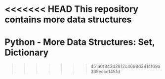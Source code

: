 <<<<<<< HEAD
This repository contains more data structures
=======
# Python - More Data Structures: Set, Dictionary
>>>>>>> d51a6f843d2812c4098d3414f69a335eccc1451d
